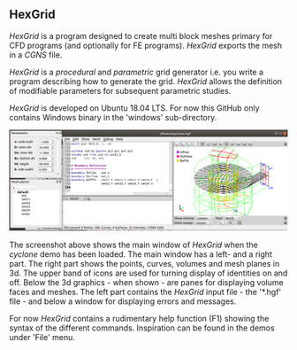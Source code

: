 ## HexGrid

*HexGrid* is a program designed to create multi block meshes primary for CFD programs (and optionally for FE programs). *HexGrid* exports the mesh in a *CGNS* file.

*HexGrid* is a *procedural* and *parametric* grid generator i.e. you write a program describing how to generate the grid.
*HexGrid* allows the definition of modifiable parameters for subsequent parametric studies.

*HexGrid* is developed on Ubuntu 18.04 LTS. For now this GitHub only contains Windows binary in the 'windows' sub-directory.

![ ](Doc/HexGrid.png  "ImgDist main window")

The screenshot above shows the main window of *HexGrid* when the *cyclone* demo has been loaded. The main window has a left- and a right part.
The right part shows the points, curves, volumes and mesh planes in 3d. The upper band of icons are used for turning display of identities on and off. Below the 3d graphics - when shown - are panes for displaying volume faces and meshes.
The left part contains the *HexGrid* input file - the '*.hgf' file - and below a window for displaying errors and messages.

For now *HexGrid* contains a rudimentary help function (F1) showing the syntax of the different commands. Inspiration can be found in the demos under 'File' menu.
<!-- [User Guide](indeks.md) -->
